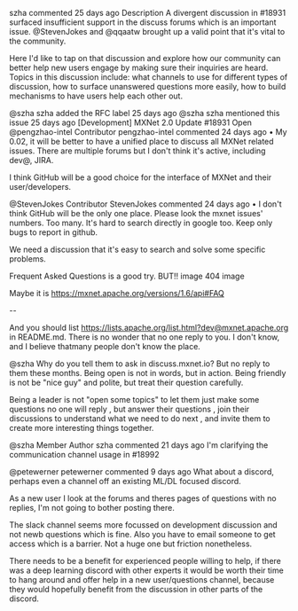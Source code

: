 

<!--
 * @version:
 * @Author:  StevenJokess https://github.com/StevenJokess
 * @Date: 2020-09-13 21:30:57
 * @LastEditors:  StevenJokess https://github.com/StevenJokess
 * @LastEditTime: 2020-09-13 21:31:30
 * @Description:https://github.com/apache/incubator-mxnet/issues/18963
 * @TODO::
 * @Reference:
-->

szha commented 25 days ago
Description
A divergent discussion in #18931 surfaced insufficient support in the discuss forums which is an important issue. @StevenJokes and @qqaatw brought up a valid point that it's vital to the community.

Here I'd like to tap on that discussion and explore how our community can better help new users engage by making sure their inquiries are heard. Topics in this discussion include: what channels to use for different types of discussion, how to surface unanswered questions more easily, how to build mechanisms to have users help each other out.

@szha szha added the RFC label 25 days ago
@szha szha mentioned this issue 25 days ago
[Development] MXNet 2.0 Update #18931
 Open
@pengzhao-intel
Contributor
pengzhao-intel commented 24 days ago •
My 0.02, it will be better to have a unified place to discuss all MXNet related issues. There are multiple forums but I don't think it's active, including dev@, JIRA.

I think GitHub will be a good choice for the interface of MXNet and their user/developers.

@StevenJokes
Contributor
StevenJokes commented 24 days ago •
I don't think GitHub will be the only one place.
Please look the mxnet issues' numbers. Too many.
It's hard to search directly in google too.
Keep only bugs to report in github.

We need a discussion that it's easy to search and solve some specific problems.

Frequent Asked Questions is a good try.
BUT!!
image
404
image

Maybe it is https://mxnet.apache.org/versions/1.6/api#FAQ

--

And you should list
https://lists.apache.org/list.html?dev@mxnet.apache.org
in README.md.
There is no wonder that no one reply to you.
I don't know, and I believe thatmany people don't know the place.

@szha
Why do you tell them to ask in discuss.mxnet.io?
But no reply to them these months.
Being open is not in words, but in action.
Being friendly is not be "nice guy" and polite, but treat their question carefully.

Being a leader is not "open some topics" to let them just make some questions no one will reply , but answer their questions , join their discussions to understand what we need to do next , and invite them to create more interesting things together.

@szha
Member
Author
szha commented 21 days ago
I'm clarifying the communication channel usage in #18992

@petewerner
petewerner commented 9 days ago
What about a discord, perhaps even a channel off an existing ML/DL focused discord.

As a new user I look at the forums and theres pages of questions with no replies, I'm not going to bother posting there.

The slack channel seems more focussed on development discussion and not newb questions which is fine. Also you have to email someone to get access which is a barrier. Not a huge one but friction nonetheless.

There needs to be a benefit for experienced people willing to help, if there was a deep learning discord with other experts it would be worth their time to hang around and offer help in a new user/questions channel, because they would hopefully benefit from the discussion in other parts of the discord.

